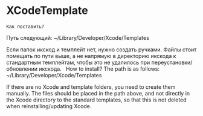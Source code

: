# XCodeTemplate

    Как поставить?
Путь следующий: ~/Library/Developer/Xcode/Templates

Если папок икскод и темплейт нет, нужно создать ручками. Файлы стоит помещать по пути выше, а не напрямую в директорию икскода к стандартным темплейтам, чтобы это не удалилось при переустановки/обновлении икскода.
  How to install?
The path is as follows: ~/Library/Developer/Xcode/Templates

If there are no Xcode and template folders, you need to create them manually. The files should be placed in the path above, and not directly in the Xcode directory to the standard templates, so that this is not deleted when reinstalling/updating Xcode.

